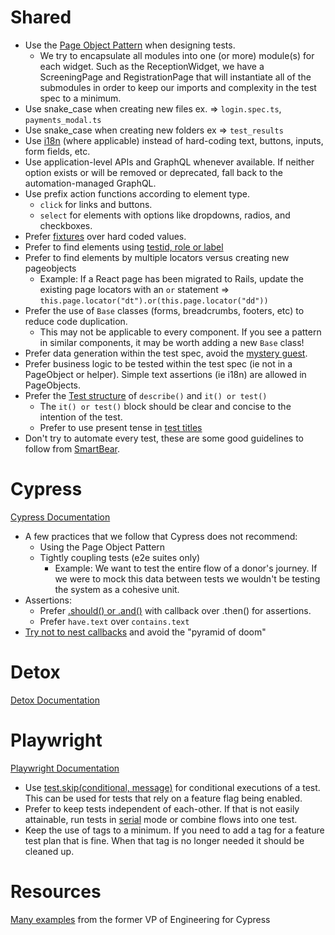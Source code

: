 # Shared

- Use the [Page Object Pattern] when designing tests.
  - We try to encapsulate all modules into one (or more) module(s) for each widget.
    Such as the ReceptionWidget, we have a ScreeningPage and RegistrationPage that
    will instantiate all of the submodules in order to keep our imports and complexity
    in the test spec to a minimum.
- Use snake_case when creating new files ex. => `login.spec.ts`, `payments_modal.ts`
- Use snake_case when creating new folders ex => `test_results`
- Use [i18n] (where applicable) instead of hard-coding text, buttons, inputs, form fields, etc.
- Use application-level APIs and GraphQL whenever available. If neither option exists or will be removed or deprecated, fall back to the automation-managed GraphQL.
- Use prefix action functions according to element type.
  - `click` for links and buttons.
  - `select` for elements with options like dropdowns, radios, and checkboxes.
- Prefer [fixtures] over hard coded values.
- Prefer to find elements using [testid, role or label](examples/selectors.md)
- Prefer to find elements by multiple locators versus creating new pageobjects
  - Example: If a React page has been migrated to Rails, update the existing page
    locators with an `or` statement => `this.page.locator("dt").or(this.page.locator("dd"))`
- Prefer the use of `Base` classes (forms, breadcrumbs, footers, etc) to reduce code duplication.
  - This may not be applicable to every component. If you see a pattern in similar components, it may be worth adding a new `Base` class!
- Prefer data generation within the test spec, avoid the [mystery guest].
- Prefer business logic to be tested within the test spec (ie not in a PageObject or helper). Simple text assertions (ie i18n) are allowed in PageObjects.
- Prefer the [Test structure] of `describe()` and `it() or test()`
  - The `it() or test()` block should be clear and concise to the intention of the test.
  - Prefer to use present tense in [test titles]
- Don't try to automate every test, these are some good guidelines to follow from [SmartBear].

# Cypress

[Cypress Documentation]

- A few practices that we follow that Cypress does not recommend:
  - Using the Page Object Pattern
  - Tightly coupling tests (e2e suites only)
    - Example: We want to test the entire flow of a donor's journey. If we
      were to mock this data between tests we wouldn't be testing the system
      as a cohesive unit.
- Assertions:
  - Prefer [.should() or .and()] with callback over .then() for assertions.
  - Prefer `have.text` over `contains.text`
- [Try not to nest callbacks] and avoid the "pyramid of doom"

# Detox

[Detox Documentation]

# Playwright

[Playwright Documentation]

- Use [test.skip(conditional, message)] for conditional executions of a test. This can be used for tests that rely on a feature flag being enabled.
- Prefer to keep tests independent of each-other. If that is not easily attainable, run tests in [serial] mode or combine flows into one test.
- Keep the use of tags to a minimum. If you need to add a tag for a feature test plan that is fine. When that tag is no longer needed it should be cleaned up.

# Resources

[Many examples] from the former VP of Engineering for Cypress

[page object pattern]: https://www.toolsqa.com/cypress/page-object-pattern-in-cypress/
[fixtures]: https://www.toolsqa.com/cypress/fixtures-in-cypress/
[.should() or .and()]: https://docs.cypress.io/api/commands/should#Differences
[i18n]: https://www.i18next.com/
[smartbear]: https://smartbear.com/learn/automated-testing/best-practices-for-automation/
[best practices]: https://docs.cypress.io/guides/references/best-practices
[test structure]: https://docs.cypress.io/guides/core-concepts/writing-and-organizing-tests#Test-Structure
[detox documentation]: https://wix.github.io/Detox/docs/introduction/getting-started
[cypress documentation]: https://docs.cypress.io/guides/overview/why-cypress
[playwright documentation]: https://playwright.dev/docs/intro
[test titles]: https://www.betterspecs.org/#should
[try not to nest callbacks]: https://glebbahmutov.com/cypress-examples/recipes/concat-labels.html
[many examples]: https://glebbahmutov.com/cypress-examples
[serial]: https://playwright.dev/docs/test-parallel#serial-mode
[test.skip(conditional, message)]: https://playwright.dev/docs/api/class-test#test-skip-3
[mystery guest]: https://thoughtbot.com/blog/mystery-guest
